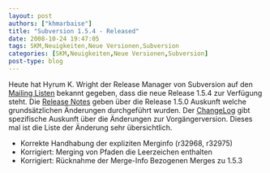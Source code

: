 ```yaml
---
layout: post
authors: ["khmarbaise"]
title: "Subversion 1.5.4 - Released"
date: 2008-10-24 19:47:05
tags: SKM,Neuigkeiten,Neue Versionen,Subversion
categories: [SKM,Neuigkeiten,Neue Versionen,Subversion]
post-type: blog
---
```

Heute hat Hyrum K. Wright  der Release Manager von Subversion auf den [Mailing Listen](http://subversion.tigris.org/servlets/ReadMsg?list=users&msgNo=83597) 
bekannt gegeben, dass die neue Release 1.5.4 zur Verfügung steht.
Die [Release Notes](http://subversion.tigris.org/svn_1.5_releasenotes.html) geben über die Release 1.5.0 Auskunft welche grundsätzlichen 
Änderungen durchgeführt wurden. Der [ChangeLog](http://svn.collab.net/repos/svn/tags/1.5.4/CHANGES) gibt spezifische Auskunft über die Änderungen 
zur Vorgängerversion. Dieses mal ist die Liste der Änderung sehr übersichtlich.

+ Korrekte Handhabung der expliziten Merginfo (r32968, r32975)
+ Korrigiert: Merging von Pfaden die Leerzeichen enthalten
+ Korrigiert: Rücknahme der Merge-Info Bezogenen Merges zu 1.5.3
